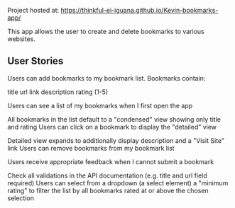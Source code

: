 Project hosted at: https://thinkful-ei-iguana.github.io/Kevin-bookmarks-app/

This app allows the user to create and delete bookmarks to various
websites.

## User Stories

Users can add bookmarks to my bookmark list. Bookmarks contain:

title
url link
description
rating (1-5)

Users can see a list of my bookmarks when I first open the app

All bookmarks in the list default to a "condensed" view showing only title and rating
Users can click on a bookmark to display the "detailed" view

Detailed view expands to additionally display description and a "Visit Site" link
Users can remove bookmarks from my bookmark list

Users receive appropriate feedback when I cannot submit a bookmark

Check all validations in the API documentation (e.g. title and url field required)
Users can select from a dropdown (a select element) a "minimum rating" to filter the list by all bookmarks rated at or above the chosen selection